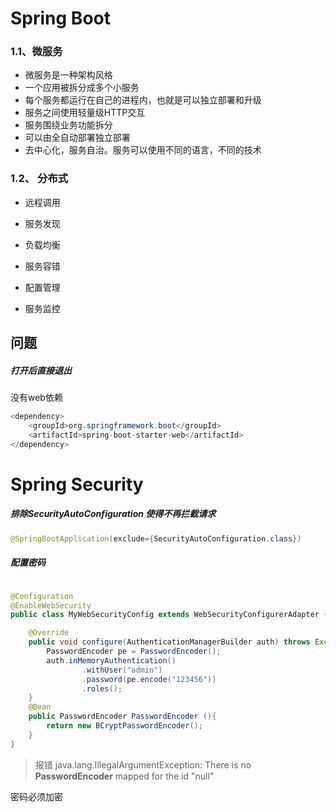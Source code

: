 # Spring Boot



###  1.1、微服务

+ 微服务是一种架构风格
+ 一个应用被拆分成多个小服务
+ 每个服务都运行在自己的进程内，也就是可以独立部署和升级
+ 服务之间使用轻量级HTTP交互
+ 服务围绕业务功能拆分
+ 可以由全自动部署独立部署
+ 去中心化，服务自治。服务可以使用不同的语言，不同的技术

### 1.2、 分布式

+ 远程调用

+ 服务发现

+ 负载均衡

+ 服务容错

+ 配置管理

+ 服务监控

  



## 问题



##### 打开后直接退出

没有web依赖

~~~java
<dependency>
    <groupId>org.springframework.boot</groupId>
    <artifactId>spring-boot-starter-web</artifactId>
</dependency>

~~~





# Spring Security

##### 排除SecurityAutoConfiguration 使得不再拦截请求

~~~java
@SpringBootApplication(exclude={SecurityAutoConfiguration.class})
~~~

##### 配置密码

~~~java

@Configuration
@EnableWebSecurity
public class MyWebSecurityConfig extends WebSecurityConfigurerAdapter {

    @Override
    public void configure(AuthenticationManagerBuilder auth) throws Exception {
        PasswordEncoder pe = PasswordEncoder();
        auth.inMemoryAuthentication()
                .withUser("admin")
                .password(pe.encode("123456"))
                .roles();
    }
    @Bean
    public PasswordEncoder PasswordEncoder (){
        return new BCryptPasswordEncoder();
    }
}

~~~



> 报错  java.lang.IllegalArgumentException: There is no **PasswordEncoder** mapped for the id "null"

密码必须加密

